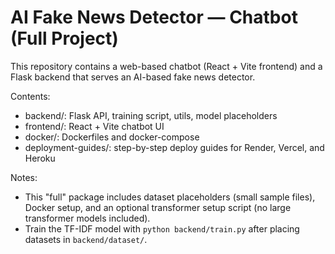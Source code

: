 # AI Fake News Detector — Chatbot (Full Project)

This repository contains a web-based chatbot (React + Vite frontend) and a Flask backend that serves an AI-based fake news detector.

Contents:
- backend/: Flask API, training script, utils, model placeholders
- frontend/: React + Vite chatbot UI
- docker/: Dockerfiles and docker-compose
- deployment-guides/: step-by-step deploy guides for Render, Vercel, and Heroku

Notes:
- This "full" package includes dataset placeholders (small sample files), Docker setup, and an optional transformer setup script (no large transformer models included).
- Train the TF-IDF model with `python backend/train.py` after placing datasets in `backend/dataset/`.
